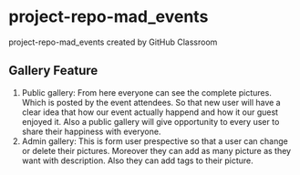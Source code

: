 # project-repo-mad_events
project-repo-mad_events created by GitHub Classroom
## Gallery Feature
1. Public gallery:
From here everyone can see the complete pictures. Which is posted by the event attendees. So that new user will have a clear idea that how our event actually happend and how it our guest enjoyed it. Also a public gallery will give opportunity to every user to share their happiness with everyone.
2. Admin gallery:
This is form user prespective so that a user can change or delete their pictures. Moreover they can add as many picture as they want with description. Also they can add tags to their picture.
